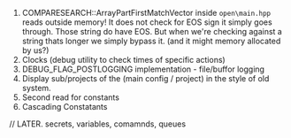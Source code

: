 1. COMPARESEARCH::ArrayPartFirstMatchVector inside `open\main.hpp` reads outside memory!
	It does not check for EOS sign it simply goes through. Those string do have EOS.
	But when we're checking against a string thats longer we simply bypass it. (and it might memory allocated by us?)
4. Clocks (debug utility to check times of specific actions)
5. DEBUG_FLAG_POSTLOGGING implementation - file/buffor logging
6. Display sub/projects of the (main config / project) in the style of old system.
7. Second read for constants
8. Cascading Constatants


// LATER. secrets, variables, comamnds, queues